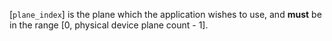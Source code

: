 [`plane_index`] is the plane which the application wishes to use, and
 **must**  be in the range [0, physical device plane count - 1].